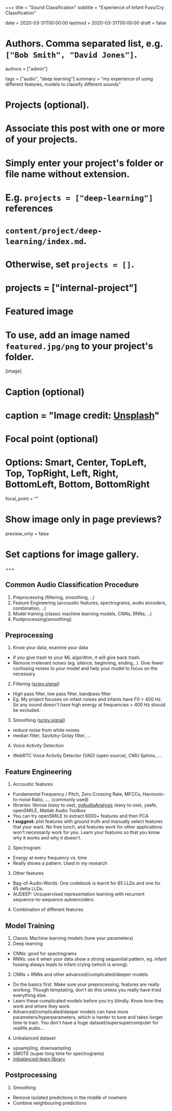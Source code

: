 +++
title = "Sound Classification"
subtitle = "Experience of Infant Fuss/Cry Classification"

date = 2020-03-31T00:00:00
lastmod = 2020-03-31T00:00:00
draft = false

# Authors. Comma separated list, e.g. `["Bob Smith", "David Jones"]`.
authors = ["admin"]

tags = ["audio", "deep learning"]
summary = "my experience of using different features, models to classify different sounds"

# Projects (optional).
#   Associate this post with one or more of your projects.
#   Simply enter your project's folder or file name without extension.
#   E.g. `projects = ["deep-learning"]` references 
#   `content/project/deep-learning/index.md`.
#   Otherwise, set `projects = []`.
# projects = ["internal-project"]

# Featured image
# To use, add an image named `featured.jpg/png` to your project's folder. 
[image]
  # Caption (optional)
  # caption = "Image credit: [**Unsplash**](https://unsplash.com/photos/CpkOjOcXdUY)"

  # Focal point (optional)
  # Options: Smart, Center, TopLeft, Top, TopRight, Left, Right, BottomLeft, Bottom, BottomRight
  focal_point = ""

  # Show image only in page previews?
  preview_only = false

# Set captions for image gallery.


+++
## Common Audio Classification Procedure
1. Preprocessing (filtering, smoothing, ..)
2. Feature Engineering (accoustic features, spectrograms, audio encoders, combination, ..)
3. Model training (classic machine learning models, CNNs, RNNs, ..)
4. Postprocessing(smoothing)


## Preprocessing
1. Know your data, examine your data
  * if you give trash to your ML algorithm, it will give back trash.
  * Remove irrelevant noises (eg. silence, beginning, ending,..). Give fewer confusing noises to your model and help your model to focus on the necessary.
2. Filtering ([scipy.signal](https://docs.scipy.org/doc/scipy-0.16.1/reference/signal.html))
  * High pass filter, low pass filter, bandpass filter
  * Eg. My project focuses on infant noises and infants have F0 > 400 Hz. So any sound doesn't have high energy at frequencies > 400 Hz should be excluded.
3. Smoothing ([scipy.signal](https://docs.scipy.org/doc/scipy-0.16.1/reference/signal.html))
  * reduce noise from white noises
  * median filter, Savitzky-Golay filter, ...
4. Voice Activity Detection
  * WebRTC Voice Activity Detector (VAD) (open source), CMU Sphinx, ...
  

## Feature Engineering
1. Accoustic features
  * Fundamental Frequency / Pitch, Zero Crossing Rate, MFCCs, Harmonic-to-noise Ratio, .... (commonly used)
  * libraries: librosa (easy to use), [pyAudioAnalysis](https://github.com/tyiannak/pyAudioAnalysis) (easy to use), yaafe, openSMILE, Matlab Audio Toolbox
  * You can try openSMILE to extract 6000+ features and then PCA 
  * **I suggest:** plot features with ground truth and manually select features that your want. No free lunch, and features work for other applications won't necessarily work for you. Learn your features so that you know why it works and why it doesn't.
2. Spectrogram
  * Energy at every frequency vs. time
  * Really shows a pattern. Used in my research
3. Other features
  * Bag-of-Audio-Words: One codebook is learnt for 65 LLDs and one for 65 delta LLDs. 
  * AUDEEP: Unsupervised representation learning with recurrent sequence-to-sequence autoencoders
4. Combination of different features


  
## Model Training
1. Classic Machine learning models (tune your parameters)
2. Deep learning
  * CNNs: good for spectrograms
  * RNNs: use it when your data show a strong sequential pattern, eg. infant fussing always leads to infant crying (which is wrong). 
3. CNNs + RNNs and other advanced/complicated/deeper models
  * Do the basics first. Make sure your preprocessing, features are really working. Though temptating, don't do this unless you really have tried everything else.
  * Learn these complicated models before you try blindly. Know how they work and where they work. 
  * Advanced/complicated/deeper models can have more parameters/hyperparameters, which is harder to tune and takes longer time to train. You don't have a huge dataset/supersupercomputer for reallife audio...
4. Unbalanced dataset
  * upsampling, downsampling
  * SMOTE (super long time for spectrograms)
  * [imbalanced-learn library](https://imbalanced-learn.readthedocs.io/en/stable/index.html)
  
## Postprocessing
1. Smoothing
  * Remove isolated predictions in the middle of nowhere
  * Combine neighbouring predictions


